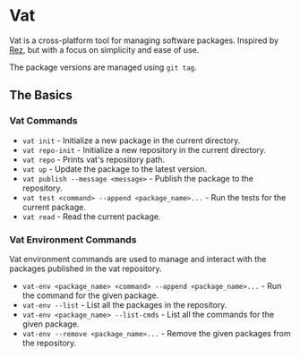# Vat

Vat is a cross-platform tool for managing software packages. Inspired by [Rez](https://github.com/AcademySoftwareFoundation/rez), but with a focus on simplicity and ease of use.


The package versions are managed using `git tag`.


## The Basics
### Vat Commands
- `vat init` - Initialize a new package in the current directory.
- `vat repo-init` - Initialize a new repository in the current directory.
- `vat repo` - Prints vat's repository path.
- `vat up` - Update the package to the latest version.
- `vat publish --message <message>` - Publish the package to the repository.
- `vat test <command> --append <package_name>...` - Run the tests for the current package.
- `vat read` - Read the current package.


### Vat Environment Commands
Vat environment commands are used to manage and interact with the packages published in the vat repository.
- `vat-env <package_name> <command> --append <package_name>...` - Run the command for the given package.
- `vat-env --list` - List all the packages in the repository.
- `vat-env <package_name> --list-cmds` - List all the commands for the given package.
- `vat-env --remove <package_name>...` - Remove the given packages from the repository.

